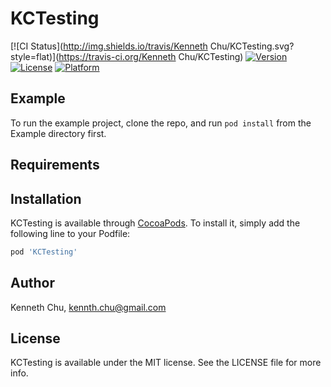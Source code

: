# KCTesting

[![CI Status](http://img.shields.io/travis/Kenneth Chu/KCTesting.svg?style=flat)](https://travis-ci.org/Kenneth Chu/KCTesting)
[![Version](https://img.shields.io/cocoapods/v/KCTesting.svg?style=flat)](http://cocoapods.org/pods/KCTesting)
[![License](https://img.shields.io/cocoapods/l/KCTesting.svg?style=flat)](http://cocoapods.org/pods/KCTesting)
[![Platform](https://img.shields.io/cocoapods/p/KCTesting.svg?style=flat)](http://cocoapods.org/pods/KCTesting)

## Example

To run the example project, clone the repo, and run `pod install` from the Example directory first.

## Requirements

## Installation

KCTesting is available through [CocoaPods](http://cocoapods.org). To install
it, simply add the following line to your Podfile:

```ruby
pod 'KCTesting'
```

## Author

Kenneth Chu, kennth.chu@gmail.com

## License

KCTesting is available under the MIT license. See the LICENSE file for more info.
